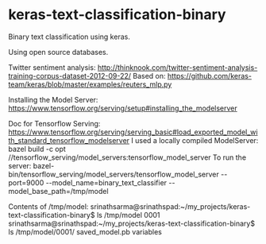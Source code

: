 # keras-text-classification-binary
Binary text classification using keras.

Using open source databases.

Twitter sentiment analysis: http://thinknook.com/twitter-sentiment-analysis-training-corpus-dataset-2012-09-22/ 
Based on: https://github.com/keras-team/keras/blob/master/examples/reuters_mlp.py

Installing the Model Server:
https://www.tensorflow.org/serving/setup#installing_the_modelserver

Doc for Tensorflow Serving:
https://www.tensorflow.org/serving/serving_basic#load_exported_model_with_standard_tensorflow_modelserver
I used a locally compiled ModelServer:
bazel build -c opt //tensorflow_serving/model_servers:tensorflow_model_server
To run the server:
bazel-bin/tensorflow_serving/model_servers/tensorflow_model_server --port=9000 --model_name=binary_text_classifier --model_base_path=/tmp/model

Contents of /tmp/model:
srinathsarma@srinathspad:~/my_projects/keras-text-classification-binary$ ls /tmp/model
0001
srinathsarma@srinathspad:~/my_projects/keras-text-classification-binary$ ls /tmp/model/0001/
saved_model.pb  variables

